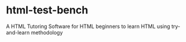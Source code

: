 html-test-bench
===============

A HTML Tutoring Software for HTML beginners to learn HTML using try-and-learn methodology